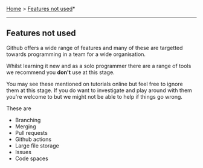 [Home](https://github.com/BHASVIC-CompSci/.github/blob/main/profile/README.md) > [Features not used](./featuresNotUse.md)*

---

## Features not used
Github offers a wide range of features and many of these are targetted towards programming in a team for a wide organisation.

Whilst learning it new and as a solo programmer there are a range of tools we recommend you **don't** use at this stage.

You may see these mentioned on tutorials online but feel free to ignore them at this stage. If you do want to investigate and play around with them you're welcome to but we might not be able to help if things go wrong.

These are
- Branching
- Merging
- Pull requests
- Github actions
- Large file storage
- Issues
- Code spaces

